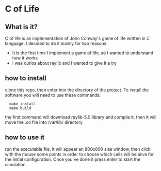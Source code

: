 # C of Life 
## What is it?

C of life is an implementation of John Conway's game of life written in C language. I decided to do it mainly for two reasons:
- It is the first time I implement a game of life, so I wanted to understand how it works
- I was curios about raylib and I wanted to give it a try

## how to install

clone this repo, then enter into the directory of the project. To install the software you will need to use these commands:
```
  make install
  make build
```
the first command will download raylib-5.0 library and compile it, then it will move the .so file into /var/lib/ directory

## how to use it

run the executable file, it will appear an 800x800 size window, then click with the mouse some points in order to choose which cells
will be alive for the initial configuration. Once you've done it press enter to start the simulation
